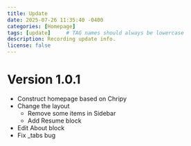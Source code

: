 ```yaml
---
title: Update
date: 2025-07-26 11:35:40 -0400
categories: [Homepage]
tags: [update]     # TAG names should always be lowercase
description: Recording update info.
license: false
---
```

# Version 1.0.1
- Construct homepage based on Chripy
- Change the layout
    - Remove some items in Sidebar
    - Add Resume block
- Edit About block
- Fix _tabs bug
